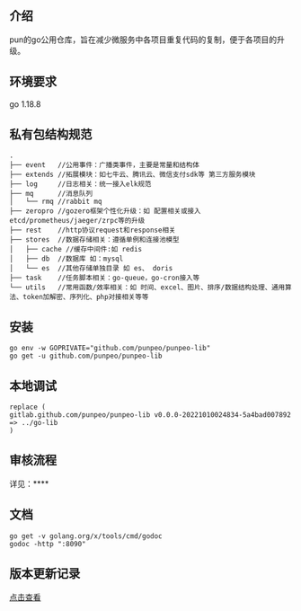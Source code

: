 ## 介绍
 pun的go公用仓库，旨在减少微服务中各项目重复代码的复制，便于各项目的升级。


## 环境要求
go 1.18.8

## 私有包结构规范
```
.
├── event   //公用事件：广播类事件，主要是常量和结构体
├── extends //拓展模块：如七牛云、腾讯云、微信支付sdk等 第三方服务模块
├── log     //日志相关：统一接入elk规范
├── mq      //消息队列
│   └── rmq //rabbit mq
├── zeropro //gozero框架个性化升级：如 配置相关或接入etcd/prometheus/jaeger/zrpc等的升级
├── rest    //http协议request和response相关
├── stores  //数据存储相关：遵循单例和连接池模型
│   ├── cache //缓存中间件:如 redis
│   ├── db  //数据库 如：mysql
│   └── es  //其他存储单独目录 如 es、 doris
├── task    //任务脚本相关：go-queue，go-cron接入等
└── utils   //常用函数/效率相关：如 时间、excel、图片、排序/数据结构处理、通用算法、token加解密、序列化、php对接相关等等

```


## 安装
```
go env -w GOPRIVATE="github.com/punpeo/punpeo-lib"
go get -u github.com/punpeo/punpeo-lib
```

## 本地调试
```
replace (
gitlab.github.com/punpeo/punpeo-lib v0.0.0-20221010024834-5a4bad007892 => ../go-lib
)
```

## 审核流程
详见：****

## 文档
```
go get -v golang.org/x/tools/cmd/godoc
godoc -http ":8090"
```

## 版本更新记录
<a href="./CHANGELOG.md">点击查看</a>
